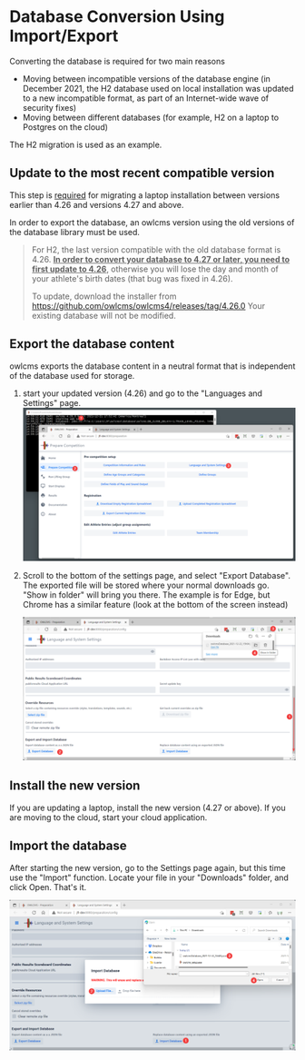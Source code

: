 # Database Conversion Using Import/Export

Converting the database is required for two main reasons

- Moving between incompatible versions of the database engine (in December 2021, the H2 database used on local installation was updated to a new incompatible format, as part of an Internet-wide wave of security fixes)
- Moving between different databases (for example, H2 on a laptop to Postgres on the cloud)

The H2 migration is used as an example.

## Update to the most recent compatible version

This step is <u>required</u> for migrating a laptop installation between versions earlier than 4.26 and versions 4.27 and above.  

In order to export the database, an owlcms version using the old versions of the database library must be used.

> For H2, the last version compatible with the old database format is 4.26.  <u>**In order to convert your database to 4.27 or later, you need to first update to 4.26**</u>, otherwise you will lose the day and month of your athlete's birth dates (that bug was fixed in 4.26).
>
> To update, download the installer from https://github.com/owlcms/owlcms4/releases/tag/4.26.0  Your existing database will not be modified.

## Export the database content

owlcms exports the database content in a neutral format that is independent of the database used for storage.

1.  start your updated version (4.26) and go to the "Languages and Settings" page.![Settings](img/ImportExport/Settings.png)

2. Scroll to the bottom of the settings page, and select "Export Database".  The exported file will be stored where your normal downloads go.  "Show in folder" will bring you there. The example is for Edge, but Chrome has a similar feature (look at the bottom of the screen instead)

   ![Export_20](img/ImportExport/Export_20.png)

## Install the new version

If you are updating a laptop, install the new version (4.27 or above).  If you are moving to the cloud, start your cloud application.

## Import the database

After starting the new version, go to the Settings page again, but this time use the "Import" function.  Locate your file in your "Downloads" folder, and click Open.  That's it.

![Import_10](img/ImportExport/Import_10.png)
